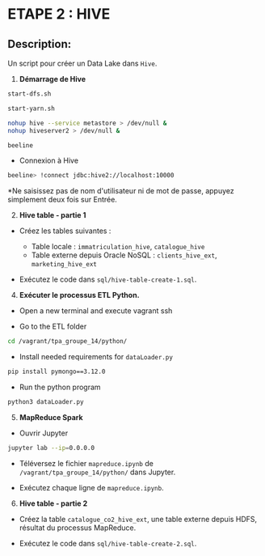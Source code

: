 # ETAPE 2 : HIVE

## Description:

Un script pour créer un Data Lake dans `Hive`.

1. **Démarrage de Hive**

```bash
start-dfs.sh

start-yarn.sh

nohup hive --service metastore > /dev/null &
nohup hiveserver2 > /dev/null &

beeline
```

- Connexion à Hive

```bash
beeline> !connect jdbc:hive2://localhost:10000
```

\*Ne saisissez pas de nom d'utilisateur ni de mot de passe, appuyez simplement deux fois sur Entrée.

2. **Hive table - partie 1**

- Créez les tables suivantes :

  - Table locale : `immatriculation_hive`, `catalogue_hive`
  - Table externe depuis Oracle NoSQL : `clients_hive_ext`, `marketing_hive_ext`

- Exécutez le code dans `sql/hive-table-create-1.sql`.

4. **Exécuter le processus ETL Python.**

- Open a new terminal and execute vagrant ssh

- Go to the ETL folder

```bash
cd /vagrant/tpa_groupe_14/python/
```

- Install needed requirements for `dataLoader.py`

```bash
pip install pymongo==3.12.0
```

- Run the python program

```bash
python3 dataLoader.py
```

5. **MapReduce Spark**

- Ouvrir Jupyter

```bash
jupyter lab --ip=0.0.0.0
```

- Téléversez le fichier `mapreduce.ipynb` de `/vagrant/tpa_groupe_14/python/` dans Jupyter.

- Exécutez chaque ligne de `mapreduce.ipynb`.

6. **Hive table - partie 2**

- Créez la table `catalogue_co2_hive_ext`, une table externe depuis HDFS, résultat du processus MapReduce.

- Exécutez le code dans `sql/hive-table-create-2.sql`.
